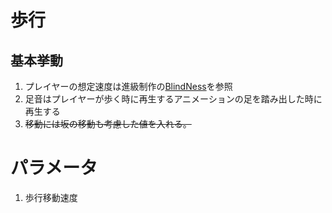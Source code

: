 # 歩行

## 基本挙動

1. プレイヤーの想定速度は進級制作の[BlindNess](https://github.com/nkc20236039/BlindNess)を参照
2. 足音はプレイヤーが歩く時に再生するアニメーションの足を踏み出した時に再生する
3. ~~移動には坂の移動も考慮した値を入れる。~~

# パラメータ
  
1. 歩行移動速度